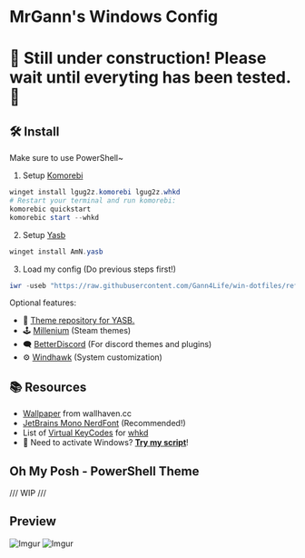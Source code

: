# MrGann's Windows Config
# 🚧 Still under construction! Please wait until everyting has been tested. 🚧
## 🛠️ Install
Make sure to use PowerShell~
1. Setup [Komorebi](https://github.com/LGUG2Z/komorebi)
```powershell
winget install lgug2z.komorebi lgug2z.whkd
# Restart your terminal and run komorebi:
komorebic quickstart
komorebic start --whkd
```

2. Setup [Yasb](https://github.com/amnweb/yasb)
```powershell
winget install AmN.yasb
```

3. Load my config (Do previous steps first!)
```powershell
iwr -useb "https://raw.githubusercontent.com/Gann4Life/win-dotfiles/refs/heads/master/scripts/Install.ps1" | iex
```

Optional features:
* 🎨 [Theme repository for YASB.](https://github.com/amnweb/yasb-themes)
* 🕹️ [Millenium](https://github.com/SteamClientHomebrew/Millennium) (Steam themes)
* 🗨️ [BetterDiscord](https://betterdiscord.app/) (For discord themes and plugins)
* ⚙️ [Windhawk](https://windhawk.net/) (System customization)


## 📚 Resources
* [Wallpaper](https://whvn.cc/m3kqmy) from wallhaven.cc
* [JetBrains Mono NerdFont](https://github.com/ryanoasis/nerd-fonts/releases/download/v3.2.1/JetBrainsMono.zip) (Recommended!)
* List of [Virtual KeyCodes](https://learn.microsoft.com/en-us/windows/win32/inputdev/virtual-key-codes) for [whkd](https://github.com/LGUG2Z/whkd)
* 🔑 Need to activate Windows? [**Try my script**](https://github.com/Gann4Life/win-dotfiles/tree/master/scripts/utils)!

## Oh My Posh - PowerShell Theme
/// WIP ///

## Preview
![Imgur](https://imgur.com/T29BNHJ.png)
![Imgur](https://imgur.com/67KSHII.gif)
